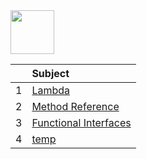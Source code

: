 <img src="https://img.shields.io/badge/-JAVA 8 %20-brightgreen" height=70px>

|     |  Subject           |
|:---:|:------------------------------| 
|  1  |[Lambda](#-)   | 
|  2  |[Method Reference](#-) |   
|  3  |[Functional Interfaces](#-)  |   
|  4  |[temp](#-) |   
